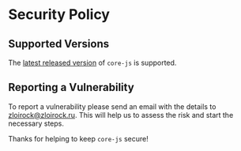 # Security Policy

## Supported Versions

The [latest released version](https://github.com/zloirock/core-js/releases) of
`core-js` is supported.

## Reporting a Vulnerability

To report a vulnerability please send an email with the details to
[zloirock@zloirock.ru](mailto:zloirock@zloirock.ru). This will help us to assess
the risk and start the necessary steps.

Thanks for helping to keep `core-js` secure!
